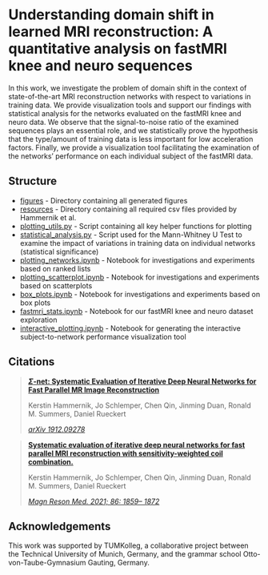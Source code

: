 # Understanding domain shift in learned MRI reconstruction: A quantitative analysis on fastMRI knee and neuro sequences

In this work, we investigate the problem of domain shift in the context of state-of-the-art MRI reconstruction networks with respect to variations in training data. We provide visualization tools and support our findings with statistical analysis for the networks evaluated on the fastMRI knee and neuro data. We observe that the signal-to-noise ratio of the examined sequences plays an essential role, and we statistically prove the hypothesis that the type/amount of training data is less important for low acceleration factors. Finally, we provide a visualization tool facilitating the examination of the networks’ performance on each individual subject of the fastMRI data. 

## Structure
- [figures](figures/) - Directory containing all generated figures
- [resources](recources/) - Directory containing all required csv files provided by Hammernik et al.
- [plotting_utils.py](plotting_utils.py) - Script containing all key helper functions for plotting
- [statistical_analysis.py](statistical_analysis.py) - Script used for the Mann-Whitney U Test to examine the impact of variations in training data on individual networks (statistical significance)
- [plotting_networks.ipynb](plotting_networks.ipynb) - Notebook for investigations and experiments based on ranked lists
- [plotting_scatterplot.ipynb](plotting_scatterplot.ipynb) - Notebook for investigations and experiments based on scatterplots
- [box_plots.ipynb](box_plots.ipynb) - Notebook for investigations and experiments based on box plots
- [fastmri_stats.ipynb](fastmri_stats.ipynb) - Notebook for our fastMRI knee and neuro dataset exploration
- [interactive_plotting.ipynb](interactive_plotting.ipynb) - Notebook for generating the interactive subject-to-network performance visualization tool

## Citations
> [**$Σ$-net: Systematic Evaluation of Iterative Deep Neural Networks for Fast Parallel MR Image Reconstruction**](https://arxiv.org/abs/1912.09278)
> 
> Kerstin Hammernik, Jo Schlemper, Chen Qin, Jinming Duan, Ronald M. Summers, Daniel Rueckert
> 
> *[arXiv 1912.09278](https://arxiv.org/abs/1912.09278)*

> [**Systematic evaluation of iterative deep neural networks for fast parallel MRI reconstruction with sensitivity-weighted coil combination.**](https://doi.org/10.1002/mrm.28827)
> 
> Kerstin Hammernik, Jo Schlemper, Chen Qin, Jinming Duan, Ronald M. Summers, Daniel Rueckert
> 
> *[Magn Reson Med. 2021; 86: 1859– 1872](https://doi.org/10.1002/mrm.28827)*

## Acknowledgements
This work was supported by TUMKolleg, a collaborative project between the Technical University of Munich, Germany, and the grammar school Otto-von-Taube-Gymnasium Gauting, Germany.